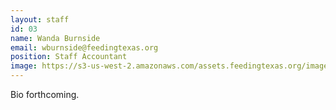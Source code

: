 ```yaml
---
layout: staff
id: 03
name: Wanda Burnside
email: wburnside@feedingtexas.org
position: Staff Accountant
image: https://s3-us-west-2.amazonaws.com/assets.feedingtexas.org/images/staff/wanda-burnside.jpg
---
```

Bio forthcoming.
